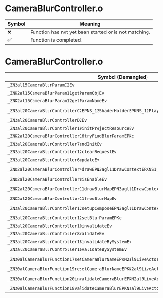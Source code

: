 # CameraBlurController.o
| Symbol | Meaning 
| ------------- | ------------- 
| :x: | Function has not yet been started or is not matching. 
| :white_check_mark: | Function is completed. 


# CameraBlurController.o
| Symbol (Demangled) | Symbol (Mangled) | Decompiled? |
| ------------- |  ------------- | ------------- |
| `_ZN2al15CameraBlurParamC2Ev` | `al::CameraBlurParam::CameraBlurParam(void)` | :white_check_mark: |
| `_ZNK2al15CameraBlurParam11getParamObjEv` | `al::CameraBlurParam::getParamObj(void)const` | :white_check_mark: |
| `_ZNK2al15CameraBlurParam12getParamNameEv` | `al::CameraBlurParam::getParamName(void)const` | :white_check_mark: |
| `_ZN2al20CameraBlurControllerC2EPNS_12ShaderHolderEPKNS_12PlayerHolderEPKNS_15SceneCameraInfoE` | `al::CameraBlurController::CameraBlurController(al::ShaderHolder *,al::PlayerHolder const*,al::SceneCameraInfo const*)` | :white_check_mark: |
| `_ZN2al20CameraBlurControllerD2Ev` | `al::CameraBlurController::~CameraBlurController()` | :white_check_mark: |
| `_ZN2al20CameraBlurController19initProjectResourceEv` | `al::CameraBlurController::initProjectResource(void)` | :white_check_mark: |
| `_ZNK2al20CameraBlurController16tryFindBlurParamEPKc` | `al::CameraBlurController::tryFindBlurParam(char const*)const` | :white_check_mark: |
| `_ZN2al20CameraBlurController7endInitEv` | `al::CameraBlurController::endInit(void)` | :white_check_mark: |
| `_ZN2al20CameraBlurController12clearRequestEv` | `al::CameraBlurController::clearRequest(void)` | :white_check_mark: |
| `_ZN2al20CameraBlurController6updateEv` | `al::CameraBlurController::update(void)` | :white_check_mark: |
| `_ZNK2al20CameraBlurController4drawEPN3agl11DrawContextERKNS1_12RenderBufferE` | `al::CameraBlurController::draw(agl::DrawContext *,agl::RenderBuffer const&)const` | :white_check_mark: |
| `_ZNK2al20CameraBlurController8isEnableEv` | `al::CameraBlurController::isEnable(void)const` | :white_check_mark: |
| `_ZNK2al20CameraBlurController11drawBlurMapEPN3agl11DrawContextERKNS1_11TextureDataE` | `al::CameraBlurController::drawBlurMap(agl::DrawContext *,agl::TextureData const&)const` | :white_check_mark: |
| `_ZNK2al20CameraBlurController11freeBlurMapEv` | `al::CameraBlurController::freeBlurMap(void)const` | :white_check_mark: |
| `_ZN2al20CameraBlurController12setupComposeEPN3agl11DrawContextEPKNS1_13ShaderProgramE` | `al::CameraBlurController::setupCompose(agl::DrawContext *,agl::ShaderProgram const*)` | :white_check_mark: |
| `_ZN2al20CameraBlurController12setBlurParamEPKc` | `al::CameraBlurController::setBlurParam(char const*)` | :white_check_mark: |
| `_ZN2al20CameraBlurController10invalidateEv` | `al::CameraBlurController::invalidate(void)` | :white_check_mark: |
| `_ZN2al20CameraBlurController8validateEv` | `al::CameraBlurController::validate(void)` | :white_check_mark: |
| `_ZN2al20CameraBlurController18invalidateBySystemEv` | `al::CameraBlurController::invalidateBySystem(void)` | :white_check_mark: |
| `_ZN2al20CameraBlurController16validateBySystemEv` | `al::CameraBlurController::validateBySystem(void)` | :white_check_mark: |
| `_ZN20alCameraBlurFunction17setCameraBlurNameEPKN2al9LiveActorEPKc` | `alCameraBlurFunction::setCameraBlurName(al::LiveActor const*,char const*)` | :white_check_mark: |
| `_ZN20alCameraBlurFunction19resetCameraBlurNameEPKN2al9LiveActorE` | `alCameraBlurFunction::resetCameraBlurName(al::LiveActor const*)` | :white_check_mark: |
| `_ZN20alCameraBlurFunction20invalidateCameraBlurEPKN2al9LiveActorE` | `alCameraBlurFunction::invalidateCameraBlur(al::LiveActor const*)` | :white_check_mark: |
| `_ZN20alCameraBlurFunction18validateCameraBlurEPKN2al9LiveActorE` | `alCameraBlurFunction::validateCameraBlur(al::LiveActor const*)` | :white_check_mark: |
